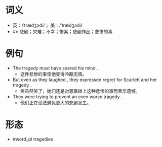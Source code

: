# 词义
- 英：/ˈtrædʒədi/； 美：/ˈtrædʒədi/
- #n 悲剧；灾难；不幸；惨案；悲剧作品；悲惨的事
# 例句
- The tragedy must have seared his mind .
	- 这件悲惨的事使他变得冷酷无情。
- But even as they laughed , they expressed regret for Scarlett and her tragedy .
	- 笑虽然笑了，她们还是对思嘉摊上这种悲惨的事而表示遗憾。
- They were trying to prevent an even worse tragedy .
	- 他们正在设法避免更大的悲剧发生。
# 形态
- #word_pl tragedies
